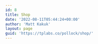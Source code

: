 ```yaml
---
id: 8
title: Shop
date: '2022-08-11T05:44:24+00:00'
author: 'Matt Kakuk'
layout: page
guid: 'https://tplabs.co/pollock/shop/'
---
```


